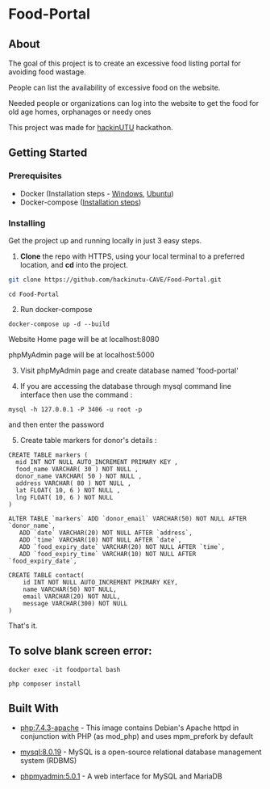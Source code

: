 # Food-Portal

## About
The goal of this project is to create an excessive food listing portal for avoiding food wastage.

People can list the availability of excessive food on the website.

Needed people or organizations can log into the website to get the food for old age homes, orphanages or needy ones

This project was made for [hackinUTU](https://www.hackinutu.com/) hackathon.

## Getting Started

### Prerequisites
* Docker (Installation steps - [Windows](https://docs.docker.com/docker-for-windows/install/), [Ubuntu](https://docs.docker.com/engine/install/ubuntu/))
* Docker-compose ([Installation steps](https://docs.docker.com/compose/install/))

### Installing

Get the project up and running locally in just 3 easy steps.

1. **Clone** the repo with HTTPS, using your local terminal to a preferred location, and **cd** into the project.

```bash
git clone https://github.com/hackinutu-CAVE/Food-Portal.git
```
```
cd Food-Portal
```

2. Run docker-compose
```
docker-compose up -d --build
```

Website Home page will be at localhost:8080

phpMyAdmin page will be at localhost:5000


3. Visit phpMyAdmin page and create database named 'food-portal'

4. If you are accessing the database through mysql command line interface then use the command :
```
mysql -h 127.0.0.1 -P 3406 -u root -p
```
   and then enter the password 
   
5. Create table markers for donor's details :
```
CREATE TABLE markers (
  mid INT NOT NULL AUTO_INCREMENT PRIMARY KEY ,
  food_name VARCHAR( 30 ) NOT NULL ,
  donor_name VARCHAR( 50 ) NOT NULL ,
  address VARCHAR( 80 ) NOT NULL ,
  lat FLOAT( 10, 6 ) NOT NULL ,
  lng FLOAT( 10, 6 ) NOT NULL
)

ALTER TABLE `markers` ADD `donor_email` VARCHAR(50) NOT NULL AFTER `donor_name`,
   ADD `date` VARCHAR(20) NOT NULL AFTER `address`,
   ADD `time` VARCHAR(10) NOT NULL AFTER `date`,
   ADD `food_expiry_date` VARCHAR(20) NOT NULL AFTER `time`,
   ADD `food_expiry_time` VARCHAR(10) NOT NULL AFTER `food_expiry_date`,

CREATE TABLE contact(
    id INT NOT NULL AUTO_INCREMENT PRIMARY KEY,
    name VARCHAR(50) NOT NULL,
    email VARCHAR(20) NOT NULL,
    message VARCHAR(300) NOT NULL
)
```

That's it.

## To solve blank screen error:
```
docker exec -it foodportal bash
```
```
php composer install
```


## Built With

* [php:7.4.3-apache](https://hub.docker.com/layers/php/library/php/7.4.3-apache/images/sha256-604c8dd36d734deb93193d79daa09ae0bd3ca05ea51deb909ffb218e34fa5cd5?context=explore) - This image contains Debian's Apache httpd in conjunction with PHP (as mod_php) and uses mpm_prefork by default

* [mysql:8.0.19](https://hub.docker.com/layers/mysql/library/mysql/8.0.19/images/sha256-09de7b17af0c17d397e6b69ff841756b80074aed00c1e91d7bc0f3caa5512113?context=explore) - MySQL is a open-source relational database management system (RDBMS)

* [phpmyadmin:5.0.1](https://hub.docker.com/_/phpmyadmin?tab=description) - A web interface for MySQL and MariaDB
